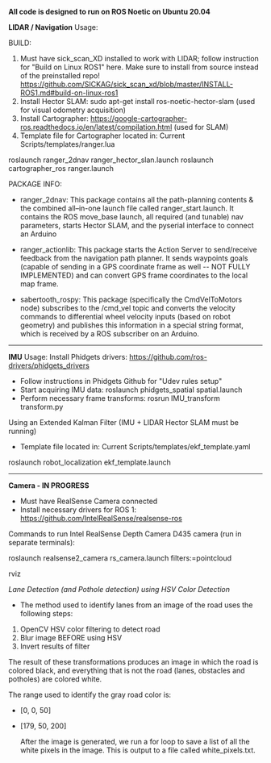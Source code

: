 
**All code is designed to run on ROS Noetic on Ubuntu 20.04**


**LIDAR / Navigation** Usage:

BUILD:
1. Must have sick_scan_XD installed to work with LIDAR; follow instruction for "Build on Linux ROS1" here. Make sure to install from source instead of the preinstalled repo! https://github.com/SICKAG/sick_scan_xd/blob/master/INSTALL-ROS1.md#build-on-linux-ros1
2. Install Hector SLAM: sudo apt-get install ros-noetic-hector-slam   (used for visual odometry acquisition)
4. Install Cartographer: https://google-cartographer-ros.readthedocs.io/en/latest/compilation.html  (used for SLAM)
5. Template file for Cartographer located in: Current Scripts/templates/ranger.lua

roslaunch ranger_2dnav ranger_hector_slan.launch 
roslaunch cartographer_ros ranger.launch 

PACKAGE INFO:
- ranger_2dnav:  This package contains all the path-planning contents & the combined all–in-one
launch file called ranger_start.launch. It contains the ROS move_base launch, all required (and tunable) nav parameters, starts Hector SLAM, and the pyserial interface to connect an Arduino

- ranger_actionlib: This package starts the Action Server to send/receive feedback from the navigation path planner. It sends waypoints goals (capable of sending in a GPS coordinate frame as well -- NOT FULLY IMPLEMENTED) and can convert GPS frame coordinates to the local map frame.

- sabertooth_rospy: This package (specifically the CmdVelToMotors node) subscribes to the /cmd_vel topic and converts the velocity commands to differential wheel velocity inputs (based on robot geometry) and publishes this information in a special string format, which is received by a ROS subscriber on an Arduino.

----------
**IMU** Usage:
Install Phidgets drivers: https://github.com/ros-drivers/phidgets_drivers

- Follow instructions in Phidgets Github for "Udev rules setup"
- Start acquiring IMU data:
   roslaunch phidgets_spatial spatial.launch
- Perform necessary frame transforms: 
   rosrun IMU_transform transform.py

Using an Extended Kalman Filter (IMU + LIDAR Hector SLAM must be running)
- Template file located in: Current Scripts/templates/ekf_template.yaml

roslaunch robot_localization ekf_template.launch

----------
**Camera - IN PROGRESS**
- Must have RealSense Camera connected
- Install necessary drivers for ROS 1: https://github.com/IntelRealSense/realsense-ros  

Commands to run Intel RealSense Depth Camera D435 camera (run in separate terminals):

roslaunch realsense2_camera rs_camera.launch filters:=pointcloud

rviz

*Lane Detection (and Pothole detection) using HSV Color Detection*
- The method used to identify lanes from an image of the road uses the following steps:
1.  OpenCV HSV color filtering to detect road
2.  Blur image BEFORE using HSV
3.  Invert results of filter

The result of these transformations produces an image in which the road is colored black, and everything that is not the road (lanes, obstacles and potholes) are colored white.

The range used to identify the gray road color is:
- [0, 0, 50]
- [179, 50, 200]

  After the image is generated, we run a for loop to save a list of all the white pixels in the image. This is output to a file called white_pixels.txt.


